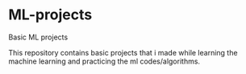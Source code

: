 # ML-projects
Basic ML projects


This repository contains basic projects that i made while learning the machine learning and practicing the ml codes/algorithms.
